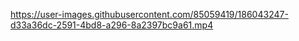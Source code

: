 https://user-images.githubusercontent.com/85059419/186043247-d33a36dc-2591-4bd8-a296-8a2397bc9a61.mp4
